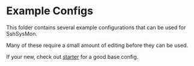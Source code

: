 # Example Configs

This folder contains several example configurations that can be used for SshSysMon.

Many of these require a small amount of editing before they can be used.

If your new, check out [starter](starter.yml) for a good base config.